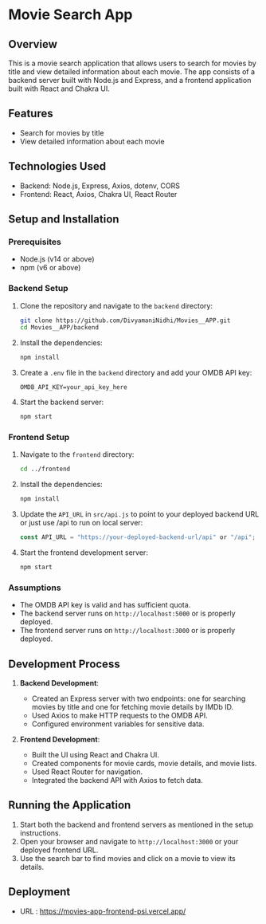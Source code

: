 # Movie Search App

## Overview
This is a movie search application that allows users to search for movies by title and view detailed information about each movie. 
The app consists of a backend server built with Node.js and Express, and a frontend application built with React and Chakra UI.

## Features
- Search for movies by title
- View detailed information about each movie

## Technologies Used
- Backend: Node.js, Express, Axios, dotenv, CORS
- Frontend: React, Axios, Chakra UI, React Router

## Setup and Installation

### Prerequisites
- Node.js (v14 or above)
- npm (v6 or above)

### Backend Setup
1. Clone the repository and navigate to the `backend` directory:
    ```bash
    git clone https://github.com/DivyamaniNidhi/Movies__APP.git
    cd Movies__APP/backend
    ```

2. Install the dependencies:
    ```bash
    npm install
    ```

3. Create a `.env` file in the `backend` directory and add your OMDB API key:
    ```
    OMDB_API_KEY=your_api_key_here
    ```

4. Start the backend server:
    ```bash
    npm start
    ```

### Frontend Setup
1. Navigate to the `frontend` directory:
    ```bash
    cd ../frontend
    ```

2. Install the dependencies:
    ```bash
    npm install
    ```

3. Update the `API_URL` in `src/api.js` to point to your deployed backend URL or just use /api to run on local server:
    ```javascript
    const API_URL = "https://your-deployed-backend-url/api" or "/api";
    ```

4. Start the frontend development server:
    ```bash
    npm start
    ```

### Assumptions
- The OMDB API key is valid and has sufficient quota.
- The backend server runs on `http://localhost:5000` or is properly deployed.
- The frontend server runs on `http://localhost:3000` or is properly deployed.

## Development Process
1. **Backend Development**:
    - Created an Express server with two endpoints: one for searching movies by title and one for fetching movie details by IMDb ID.
    - Used Axios to make HTTP requests to the OMDB API.
    - Configured environment variables for sensitive data.

2. **Frontend Development**:
    - Built the UI using React and Chakra UI.
    - Created components for movie cards, movie details, and movie lists.
    - Used React Router for navigation.
    - Integrated the backend API with Axios to fetch data.

## Running the Application
1. Start both the backend and frontend servers as mentioned in the setup instructions.
2. Open your browser and navigate to `http://localhost:3000` or your deployed frontend URL.
3. Use the search bar to find movies and click on a movie to view its details.

## Deployment
- URL : https://movies-app-frontend-psi.vercel.app/

